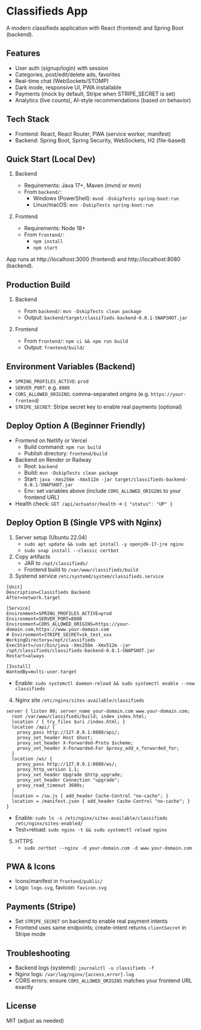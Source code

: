 # Classifieds App

A modern classifieds application with React (frontend) and Spring Boot (backend).

## Features
- User auth (signup/login) with session
- Categories, post/edit/delete ads, favorites
- Real-time chat (WebSockets/STOMP)
- Dark mode, responsive UI, PWA installable
- Payments (mock by default, Stripe when STRIPE_SECRET is set)
- Analytics (live counts), AI-style recommendations (based on behavior)

## Tech Stack
- Frontend: React, React Router, PWA (service worker, manifest)
- Backend: Spring Boot, Spring Security, WebSockets, H2 (file-based)

## Quick Start (Local Dev)
1. Backend
   - Requirements: Java 17+, Maven (mvnd or mvn)
   - From `backend/`:
     - Windows (PowerShell): `mvnd -DskipTests spring-boot:run`
     - Linux/macOS: `mvn -DskipTests spring-boot:run`

2. Frontend
   - Requirements: Node 18+
   - From `frontend/`:
     - `npm install`
     - `npm start`

App runs at http://localhost:3000 (frontend) and http://localhost:8080 (backend).

## Production Build
1. Backend
   - From `backend/`: `mvn -DskipTests clean package`
   - Output: `backend/target/classifieds-backend-0.0.1-SNAPSHOT.jar`

2. Frontend
   - From `frontend/`: `npm ci && npm run build`
   - Output: `frontend/build/`

## Environment Variables (Backend)
- `SPRING_PROFILES_ACTIVE`: `prod`
- `SERVER_PORT`: e.g. `8080`
- `CORS_ALLOWED_ORIGINS`: comma-separated origins (e.g. `https://your-frontend`)
- `STRIPE_SECRET`: Stripe secret key to enable real payments (optional)

## Deploy Option A (Beginner Friendly)
- Frontend on Netlify or Vercel
  - Build command: `npm run build`
  - Publish directory: `frontend/build`
- Backend on Render or Railway
  - Root: `backend`
  - Build: `mvn -DskipTests clean package`
  - Start: `java -Xms256m -Xmx512m -jar target/classifieds-backend-0.0.1-SNAPSHOT.jar`
  - Env: set variables above (include `CORS_ALLOWED_ORIGINS` to your frontend URL)
- Health check: `GET /api/actuator/health` → `{ "status": "UP" }`

## Deploy Option B (Single VPS with Nginx)
1. Server setup (Ubuntu 22.04)
   - `sudo apt update && sudo apt install -y openjdk-17-jre nginx`
   - `sudo snap install --classic certbot`
2. Copy artifacts
   - JAR to `/opt/classifieds/`
   - Frontend build to `/var/www/classifieds/build`
3. Systemd service `/etc/systemd/system/classifieds.service`
```
[Unit]
Description=Classifieds Backend
After=network.target

[Service]
Environment=SPRING_PROFILES_ACTIVE=prod
Environment=SERVER_PORT=8080
Environment=CORS_ALLOWED_ORIGINS=https://your-domain.com,https://www.your-domain.com
# Environment=STRIPE_SECRET=sk_test_xxx
WorkingDirectory=/opt/classifieds
ExecStart=/usr/bin/java -Xms256m -Xmx512m -jar /opt/classifieds/classifieds-backend-0.0.1-SNAPSHOT.jar
Restart=always

[Install]
WantedBy=multi-user.target
```
   - Enable: `sudo systemctl daemon-reload && sudo systemctl enable --now classifieds`
4. Nginx site `/etc/nginx/sites-available/classifieds`
```
server { listen 80; server_name your-domain.com www.your-domain.com; 
  root /var/www/classifieds/build; index index.html;
  location / { try_files $uri /index.html; }
  location /api/ {
    proxy_pass http://127.0.0.1:8080/api/;
    proxy_set_header Host $host;
    proxy_set_header X-Forwarded-Proto $scheme;
    proxy_set_header X-Forwarded-For $proxy_add_x_forwarded_for;
  }
  location /ws/ {
    proxy_pass http://127.0.0.1:8080/ws/;
    proxy_http_version 1.1;
    proxy_set_header Upgrade $http_upgrade;
    proxy_set_header Connection "upgrade";
    proxy_read_timeout 3600s;
  }
  location = /sw.js { add_header Cache-Control "no-cache"; }
  location = /manifest.json { add_header Cache-Control "no-cache"; }
}
```
   - Enable: `sudo ln -s /etc/nginx/sites-available/classifieds /etc/nginx/sites-enabled/`
   - Test+reload: `sudo nginx -t && sudo systemctl reload nginx`
5. HTTPS
   - `sudo certbot --nginx -d your-domain.com -d www.your-domain.com`

## PWA & Icons
- Icons/manifest in `frontend/public/`
- Logo: `logo.svg`, favicon: `favicon.svg`

## Payments (Stripe)
- Set `STRIPE_SECRET` on backend to enable real payment intents
- Frontend uses same endpoints; create-intent returns `clientSecret` in Stripe mode

## Troubleshooting
- Backend logs (systemd): `journalctl -u classifieds -f`
- Nginx logs: `/var/log/nginx/{access,error}.log`
- CORS errors: ensure `CORS_ALLOWED_ORIGINS` matches your frontend URL exactly

## License
MIT (adjust as needed)
